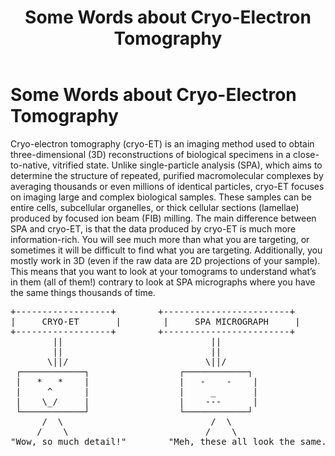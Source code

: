 ﻿---
layout: default
title: "Some Words about Cryo-Electron Tomography"
nav_order: 2
parent: "Welcome to Tomo101"
---

# Some Words about Cryo-Electron Tomography

Cryo-electron tomography (cryo-ET) is an imaging method used to obtain three-dimensional (3D) reconstructions of biological specimens in a close-to-native, vitrified state. Unlike single-particle analysis (SPA), which aims to determine the structure of repeated, purified macromolecular complexes by averaging thousands or even millions of identical particles, cryo-ET focuses on imaging large and complex biological samples. These samples can be entire cells, subcellular organelles, or thick cellular sections (lamellae) produced by focused ion beam (FIB) milling. The main difference between SPA and cryo-ET, is that the data produced by cryo-ET is much more information-rich. You will see much more than what you are targeting, or sometimes it will be difficult to find what you are targeting. Additionally, you mostly work in 3D (even if the raw data are 2D projections of your sample). This means that you want to look at your tomograms to understand what’s in them (all of them!) contrary to look at SPA micrographs where you have the same things thousands of time.


<pre>
+------------------+        +------------------------+
|     CRYO-ET       |        |     SPA MICROGRAPH     |
+------------------+        +------------------------+
        ||                            ||
        ||                            ||
       \||/                          \||/
 ┌────────────┐                 ┌────────────┐
 |   *   *    |                 |   -    -    |
 |     ^      |                 |     _       |
 |    \_/     |                 |    ---      |
 └────────────┘                 └────────────┘
      /  \                            /  \
     /    \                          /    \
"Wow, so much detail!"        "Meh, these all look the same..."
</pre>




